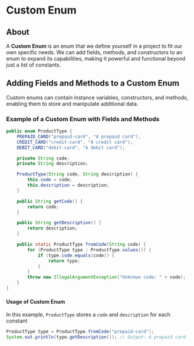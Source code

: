 # Custom Enum

## About

A **Custom Enum** is an enum that we define yourself in a project to fit our own specific needs. We can add fields, methods, and constructors to an enum to expand its capabilities, making it  powerful and functional beyond just a list of constants.

## Adding Fields and Methods to a Custom Enum

Custom enums can contain instance variables, constructors, and methods, enabling them to store and manipulate additional data.

### Example of a Custom Enum with Fields and Methods

```java
public enum ProductType {
    PREPAID_CARD("prepaid-card", "A prepaid card"),
    CREDIT_CARD("credit-card", "A credit card"),
    DEBIT_CARD("debit-card", "A debit card");

    private String code;
    private String description;

    ProductType(String code, String description) {
        this.code = code;
        this.description = description;
    }

    public String getCode() {
        return code;
    }

    public String getDescription() {
        return description;
    }

    public static ProductType fromCode(String code) {
        for (ProductType type : ProductType.values()) {
            if (type.code.equals(code)) {
                return type;
            }
        }
        throw new IllegalArgumentException("Unknown code: " + code);
    }
}
```

#### Usage of Custom Enum

In this example, `ProductType` stores a `code` and `description` for each constant

```java
ProductType type = ProductType.fromCode("prepaid-card");
System.out.println(type.getDescription()); // Output: A prepaid card
```
